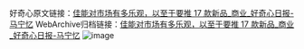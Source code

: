 好奇心原文链接：[佳能对市场有多乐观，以至于要推 17 款新品_商业_好奇心日报-马宁忆](https://www.qdaily.com/articles/7775.html)
WebArchive归档链接：[佳能对市场有多乐观，以至于要推 17 款新品_商业_好奇心日报-马宁忆](http://web.archive.org/web/20190623172913/https://www.qdaily.com/articles/7775.html)
![image](http://ww3.sinaimg.cn/large/007d5XDply1g3wjycj8v1j30u02du1kx)